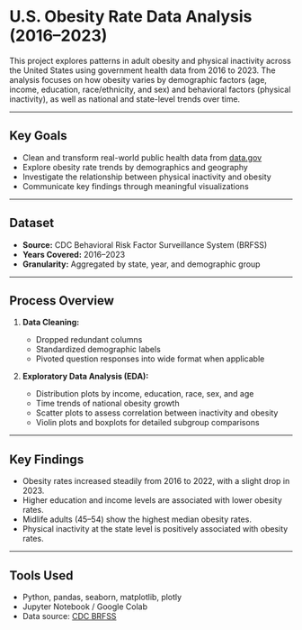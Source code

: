 # U.S. Obesity Rate Data Analysis (2016–2023)

This project explores patterns in adult obesity and physical inactivity across the United States using government health data from 2016 to 2023. The analysis focuses on how obesity varies by demographic factors (age, income, education, race/ethnicity, and sex) and behavioral factors (physical inactivity), as well as national and state-level trends over time.

---

## Key Goals

- Clean and transform real-world public health data from [data.gov](https://www.data.gov/)
- Explore obesity rate trends by demographics and geography
- Investigate the relationship between physical inactivity and obesity
- Communicate key findings through meaningful visualizations

---

## Dataset

- **Source:** CDC Behavioral Risk Factor Surveillance System (BRFSS)
- **Years Covered:** 2016–2023
- **Granularity:** Aggregated by state, year, and demographic group

---

## Process Overview

1. **Data Cleaning:**  
   - Dropped redundant columns  
   - Standardized demographic labels  
   - Pivoted question responses into wide format when applicable

2. **Exploratory Data Analysis (EDA):**  
   - Distribution plots by income, education, race, sex, and age  
   - Time trends of national obesity growth  
   - Scatter plots to assess correlation between inactivity and obesity  
   - Violin plots and boxplots for detailed subgroup comparisons

---

## Key Findings

- Obesity rates increased steadily from 2016 to 2022, with a slight drop in 2023.
- Higher education and income levels are associated with lower obesity rates.
- Midlife adults (45–54) show the highest median obesity rates.
- Physical inactivity at the state level is positively associated with obesity rates.

---

## Tools Used

- Python, pandas, seaborn, matplotlib, plotly
- Jupyter Notebook / Google Colab
- Data source: [CDC BRFSS](https://catalog.data.gov/dataset/nutrition-physical-activity-and-obesity-behavioral-risk-factor-surveillance-system)
